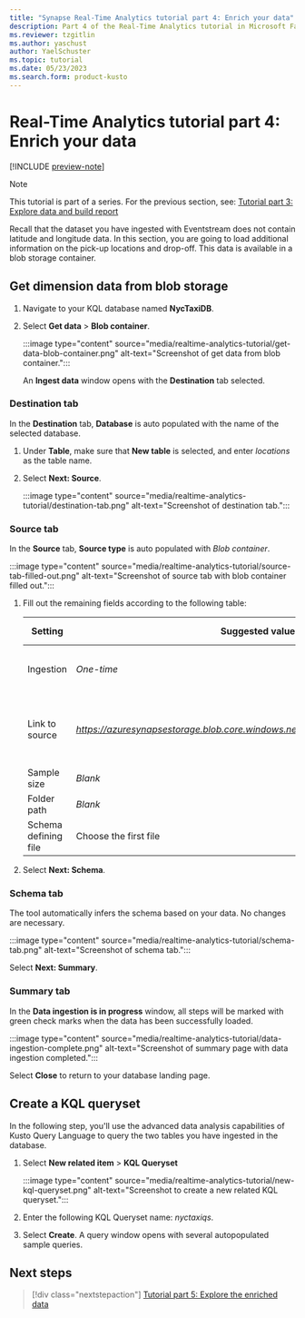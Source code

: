 ```yaml
---
title: "Synapse Real-Time Analytics tutorial part 4: Enrich your data"
description: Part 4 of the Real-Time Analytics tutorial in Microsoft Fabric
ms.reviewer: tzgitlin
ms.author: yaschust
author: YaelSchuster
ms.topic: tutorial
ms.date: 05/23/2023
ms.search.form: product-kusto
---
```

# Real-Time Analytics tutorial part 4: Enrich your data

[!INCLUDE [preview-note](../includes/preview-note.md)]

> [!NOTE]
> This tutorial is part of a series. For the previous section, see:   [Tutorial part 3: Explore data and build report](tutorial-3-explore.md)

Recall that the dataset you have ingested with Eventstream does not contain latitude and longitude data. In this section, you are going to load additional information on the pick-up locations and drop-off. This data is available in a blob storage container.

## Get dimension data from blob storage

1. Navigate to your KQL database named **NycTaxiDB**.
1.  Select **Get data** > **Blob container**.

    :::image type="content" source="media/realtime-analytics-tutorial/get-data-blob-container.png" alt-text="Screenshot of get data from blob container.":::

    An **Ingest data** window opens with the **Destination** tab selected. 

### Destination tab

In the **Destination** tab, **Database** is auto populated with the name
of the selected database.

1. Under **Table**, make sure that **New table** is selected, and enter *locations* as the table name.
1. Select **Next: Source**.

    :::image type="content" source="media/realtime-analytics-tutorial/destination-tab.png" alt-text="Screenshot of destination tab.":::

### Source tab

In the **Source** tab, **Source type** is auto populated with *Blob container*.

:::image type="content" source="media/realtime-analytics-tutorial/source-tab-filled-out.png" alt-text="Screenshot of source tab with blob container filled out.":::

1.  Fill out the remaining fields according to the following table:

    |  **Setting**  | **Suggested value**  | **Field description**
    |-------|---|------
    |  Ingestion  |   *One-time*         |The type of data ingestion type.
    | Link to source |  *https://azuresynapsestorage.blob.core.windows.net/sampledata/NYCTaxiLocations/* | URI to the blob container where the files are located |
    |  Sample size |  *Blank* 
    | Folder path |  *Blank* 
    | Schema  defining file |  Choose the first file 

1.  Select **Next: Schema**.

### Schema tab

The tool automatically infers the schema based on your data. No changes are necessary.

:::image type="content" source="media/realtime-analytics-tutorial/schema-tab.png" alt-text="Screenshot of schema tab.":::

Select **Next: Summary**.

### Summary tab

In the **Data ingestion is in progress** window, all steps will be
marked with green check marks when the data has been successfully
loaded. 

:::image type="content" source="media/realtime-analytics-tutorial/data-ingestion-complete.png" alt-text="Screenshot of summary page with data ingestion completed.":::

Select **Close** to return to your database landing page.

## Create a KQL queryset

In the following step, you'll use the advanced data analysis
capabilities of Kusto Query Language to query the two tables you have ingested in the database. 

1.  Select **New related item** > **KQL Queryset**

    :::image type="content" source="media/realtime-analytics-tutorial/new-kql-queryset.png" alt-text="Screenshot to create a new related KQL queryset.":::

1. Enter the following KQL Queryset name: *nyctaxiqs*.
1. Select **Create**. A query window opens with several autopopulated sample queries.

## Next steps

> [!div class="nextstepaction"]
> [Tutorial part 5: Explore the enriched data](tutorial-5-explore-enriched-data.md)